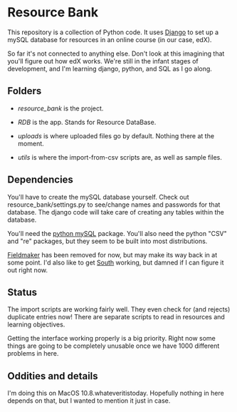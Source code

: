 Resource Bank
====================

This repository is a collection of Python code. It uses [Django](https://docs.djangoproject.com/en/1.5/) to set up a mySQL database for resources in an online course (in our case, edX).

So far it's not connected to anything else. Don't look at this imagining that you'll figure out how edX works. We're still in the infant stages of development, and I'm learning django, python, and SQL as I go along.

Folders
--------

* *resource_bank* is the project.

* *RDB* is the app. Stands for Resource DataBase.

* *uploads* is where uploaded files go by default. Nothing there at the moment.

* *utils* is where the import-from-csv scripts are, as well as sample files.

Dependencies
--------------

You'll have to create the mySQL database yourself. Check out resource_bank/settings.py to see/change names and passwords for that database. The django code will take care of creating any tables within the database.

You'll need the [python mySQL](http://sourceforge.net/projects/mysql-python/) package. You'll also need the python "CSV" and "re" packages, but they seem to be built into most distributions.

[Fieldmaker](https://django-fieldmaker.readthedocs.org/en/latest/index.html) has been removed for now, but may make its way back in at some point. I'd also like to get [South](http://south.aeracode.org/) working, but damned if I can figure it out right now.

Status
--------

The import scripts are working fairly well. They even check for (and rejects) duplicate entries now! There are separate scripts to read in resources and learning objectives.

Getting the interface working properly is a big priority. Right now some things are going to be completely unusable once we have 1000 different problems in here.

Oddities and details
--------------------

I'm doing this on MacOS 10.8.whateveritistoday. Hopefully nothing in here depends on that, but I wanted to mention it just in case.